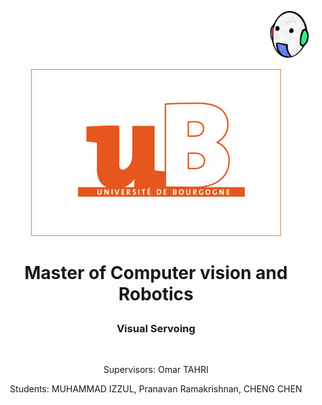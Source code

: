 <p align="right">  
   <img src = "images/vibot.png" width = 80>
</p >

<p align="center">  
   <img src = "images/ub.png" width = 400>
</p >

# <p align="center">Master of Computer vision and Robotics</p >   
<h3 align="center">Visual Servoing</h3> <br>

<p align="center">Supervisors: Omar TAHRI</p >  
<p align="center">Students: MUHAMMAD IZZUL, Pranavan Ramakrishnan, CHENG CHEN</p >  
